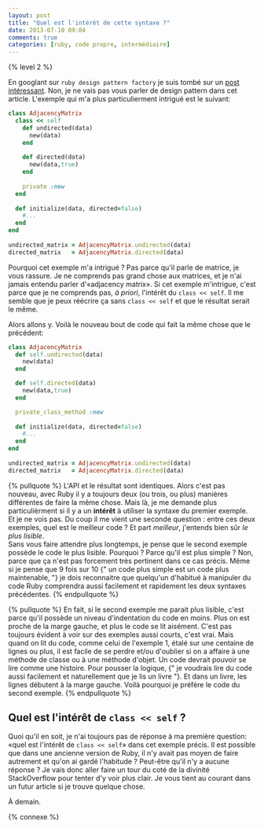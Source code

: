 ```yaml
---
layout: post
title: "Quel est l'intérêt de cette syntaxe ?"
date: 2013-07-10 09:04
comments: true
categories: [ruby, code propre, intermédiaire]
---
```


{% level 2 %}

En googlant sur `ruby design pattern factory` je suis tombé sur un
[post intéressant]( http://blog.rubybestpractices.com/posts/gregory/059-issue-25-creational-design-patterns.html).
Non, je ne vais pas vous parler de design pattern dans cet article. L'exemple
qui m'a plus particulierment intrigué est le suivant:

``` ruby Exemple original
class AdjacencyMatrix  
  class << self  
    def undirected(data)  
      new(data)  
    end  
  
    def directed(data)  
      new(data,true)  
    end  
  
    private :new  
  end  
  
  def initialize(data, directed=false)  
    #...  
  end  
end  
  
undirected_matrix = AdjacencyMatrix.undirected(data)   
directed_matrix   = AdjacencyMatrix.directed(data)
```

Pourquoi cet exemple m'a intrigué ? Pas parce qu'il parle de matrice, je vous
rassure. Je ne comprends pas grand chose aux matrices, et je n'ai jamais
entendu parler d'«adjacency matrix». Si cet exemple m'intrigue, c'est parce que
je ne comprends pas, _à priori_, l'intérêt du `class << self`.  Il me semble
que je peux réécrire ça sans `class << self` et que le résultat serait le même.

<!-- more -->

Alors allons y. Voilà le nouveau bout de code qui fait la même chose que
le précédent:

``` ruby Seconde version
class AdjacencyMatrix  
  def self.undirected(data)  
    new(data)  
  end  

  def self.directed(data)  
    new(data,true)  
  end  

  private_class_method :new
  
  def initialize(data, directed=false)  
    #...  
  end
end  
  
undirected_matrix = AdjacencyMatrix.undirected(data)
directed_matrix   = AdjacencyMatrix.directed(data)
```

{% pullquote %}
L'API et le résultat sont identiques. Alors c'est pas nouveau, avec Ruby il y a
toujours deux (ou trois, ou plus) manières différentes de faire la même chose.
Mais là, je me demande plus particulièrment si il y a un **intérêt** à utiliser
la syntaxe du premier exemple. Et je ne vois pas.  Du coup il me vient une
seconde question : entre ces deux exemples, quel est le meilleur code ? Et part
_meilleur_, j'entends bien sûr _le plus lisible_.  
Sans vous faire attendre plus
longtemps, je pense que le second exemple possède le code le plus lisible.
Pourquoi ? Parce qu'il est plus simple ? Non, parce que ça n'est pas forcement
très pertinent dans ce cas précis.
Même si je pense que 9 fois sur 10 {" un code plus simple est un code plus
maintenable, "} je dois reconnaitre que quelqu'un d'habitué à manipuler du code
Ruby comprendra aussi facilement et rapidement les deux syntaxes précédentes.
{% endpullquote %}

{% pullquote %}
En fait, si le second
exemple me parait plus lisible, c'est parce qu'il possède un niveau
d'indentation du code en moins. Plus on est proche de la marge gauche, et plus
le code se lit aisément. C'est pas toujours évident à voir
sur des exemples aussi courts, c'est vrai. Mais quand on lit du code, comme
celui de l'exemple 1, étalé sur une centaine de lignes ou plus, il est facile
de se perdre et/ou d'oublier si on a affaire à une méthode de classe ou à une
méthode d'objet.
Un code devrait pouvoir se lire comme une histoire. Pour pousser la logique,
{" je voudrais lire du code aussi facilement et naturellement que je lis
un livre "}. Et dans un
livre, les lignes débutent à la marge gauche. Voilà pourquoi je préfère le
code du second exemple.
{% endpullquote %}

Quel est l'intérêt de `class << self` ?
---------------------------------------

Quoi qu'il en soit, je n'ai toujours pas de réponse à ma première question:
«quel est l'intérêt de `class << self`» dans cet exemple précis.
Il est possible que dans une ancienne
version de Ruby, il n'y avait pas moyen de faire autrement et qu'on ai gardé
l'habitude ? Peut-être qu'il n'y a aucune réponse ? Je vais donc aller faire un
tour du coté de la divinité StackOverflow pour tenter d'y voir plus clair. Je
vous tient au courant dans un futur article si je trouve quelque chose.

À demain.

{% connexe %}
